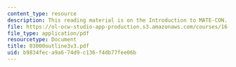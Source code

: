 ```yaml
---
content_type: resource
description: This reading material is on the Introduction to MATE-CON.
file: https://ol-ocw-studio-app-production.s3.amazonaws.com/courses/16-892j-space-system-architecture-and-design-fall-2004/b9834feca9a674d9c136f4db77fee06b_03000outline3v3.pdf
file_type: application/pdf
resourcetype: Document
title: 03000outline3v3.pdf
uid: b9834fec-a9a6-74d9-c136-f4db77fee06b
---
```

